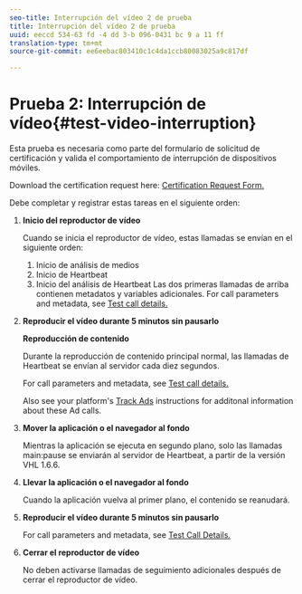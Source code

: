 ```yaml
---
seo-title: Interrupción del vídeo 2 de prueba
title: Interrupción del vídeo 2 de prueba
uuid: eeccd 534-63 fd -4 dd 3-b 096-0431 bc 9 a 11 ff
translation-type: tm+mt
source-git-commit: ee6eebac803410c1c4da1ccb80083025a9c817df

---
```



# Prueba 2: Interrupción de vídeo{#test-video-interruption}

Esta prueba es necesaria como parte del formulario de solicitud de certificación y valida el comportamiento de interrupción de dispositivos móviles.

Download the certification request here: [Certification Request Form.](cert_req_form_nielsen.docx)

Debe completar y registrar estas tareas en el siguiente orden:

1. **Inicio del reproductor de vídeo**

   Cuando se inicia el reproductor de vídeo, estas llamadas se envían en el siguiente orden:

   1. Inicio de análisis de medios
   1. Inicio de Heartbeat
   1. Inicio del análisis de Heartbeat
   Las dos primeras llamadas de arriba contienen metadatos y variables adicionales. For call parameters and metadata, see [Test call details.](../../sdk-implement/validation/test-call-details.md)

1. **Reproducir el vídeo durante 5 minutos sin pausarlo**

   **Reproducción de contenido**

   Durante la reproducción de contenido principal normal, las llamadas de Heartbeat se envían al servidor cada diez segundos.

   For call parameters and metadata, see [Test call details.](../../sdk-implement/validation/test-call-details.md)

   Also see your platform's [Track Ads](../../sdk-implement/track-ads/track-ads-overview.md) instructions for additonal information about these Ad calls.

1. **Mover la aplicación o el navegador al fondo**

   Mientras la aplicación se ejecuta en segundo plano, solo las llamadas main:pause se enviarán al servidor de Heartbeat, a partir de la versión VHL 1.6.6.

1. **Llevar la aplicación o el navegador al fondo**

   Cuando la aplicación vuelva al primer plano, el contenido se reanudará.

1. **Reproducir el vídeo durante 5 minutos sin pausarlo**

   For call parameters and metadata, see [Test Call Details.](../../sdk-implement/validation/test-call-details.md)

1. **Cerrar el reproductor de vídeo**

   No deben activarse llamadas de seguimiento adicionales después de cerrar el reproductor de vídeo.

